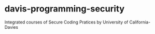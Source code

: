 # davis-programming-security

Integrated courses of Secure Coding Pratices by University of California-Davies
